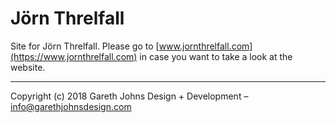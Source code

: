 # Jörn Threlfall

Site for Jörn Threlfall. Please go to [www.jornthrelfall.com](https://www.jornthrelfall.com) in case you want to take a look at the website.

* * *

Copyright (c) 2018 Gareth Johns Design + Development – info@garethjohnsdesign.com